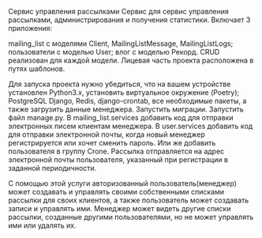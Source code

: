 Сервис управления рассылками
Сервис для сервис управления рассылками, администрирования и получения статистики. Включает 3 приложения:

mailing_list с моделями Client, MailingListMessage, MailingListLogs;
пользователи с моделью User;
влог с моделью Рекорд. CRUD реализован для каждой модели. 
Лицевая часть проекта расположена в путях шаблонов.

Для запуска проекта нужно убедиться, что на вашем устройстве установлен Python3.x, установить виртуальное окружение (Poetry); PostgreSQL Django,
Redis, django-crontab, все необходимые пакеты, а также загрузить данные менеджера.
Запустить миграции. Запустить файл manage.py.
В mailing_list.services добавить код для отправки электронных писем клиентам менеджера.
В user.services добавить код для отправки электронной почты, когда новый менеджер регистрируется или хочет сменить пароль. 
Или же добавить пользователя в группу Crone. 
Рассылка отправляется на адрес электронной почты пользователя, указанный при регистрации в заданной периодичности.

С помощью этой услуги авторизованный пользователь(менеджер) может создавать и управлять своими собственными списками рассылки для своих клиентов,
а также пользователь может создавать записи и управлять ими.
Менеджер может видеть другие списки рассылки, созданные другими пользователями, но не может управлять ими или удалять их.